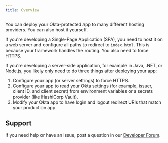 ```yaml
---
title: Overview
---
```

You can deploy your Okta-protected app to many different hosting providers. You can also host it yourself.

If you're developing a Single-Page Application (SPA), you need to host it on a web server and configure all paths to redirect to `index.html`. This is because your framework handles the routing. You also need to force HTTPS.

If you're developing a server-side application, for example in Java, .NET, or Node.js, you likely only need to do three things after deploying your app:

1. Configure your app (or server settings) to force HTTPS.
2. Configure your app to read your Okta settings (for example, issuer, client ID, and client secret) from environment variables or a secrets provider (like HashiCorp Vault).
2. Modify your Okta app to have login and logout redirect URIs that match your production app.

## Support

If you need help or have an issue, post a question in our [Developer Forum](https://devforum.okta.com).

<NextSectionLink/>
